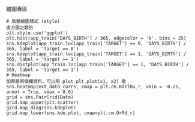 繪圖專區

    # 改變繪圖樣式 (style)
    直方圖之類的
    plt.style.use('ggplot') 
    plt.hist(app_train['DAYS_BIRTH'] / 365, edgecolor = 'k', bins = 25)
    sns.kdeplot(app_train.loc[app_train['TARGET'] == 0, 'DAYS_BIRTH'] / 365, label = 'target == 0')
    sns.kdeplot(app_train.loc[app_train['TARGET'] == 1, 'DAYS_BIRTH'] / 365, label = 'target == 1')
    sns.distplot(app_train.loc[app_train['TARGET'] == 1, 'DAYS_BIRTH'] / 365, label = 'target == 1')
    # Heatmap
    如果是兩個欄資料，可以用 plot plt.plot(x1, x2) 看
    sns.heatmap(ext_data_corrs, cmap = plt.cm.RdYlBu_r, vmin = -0.25, annot = True, vmax = 0.6)
    grid = sns.PairGrid(Data)
    grid.map_upper(plt.scatter)
    gird.map_diag(sns.kdeplot)
    grid.map_lower(sns.kde.plot, cmap=plt.cm.OrRd_r)
